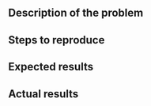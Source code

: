 <!-- Thanks for reporting a bug.

Please provide as much information as possible.
Paste any logs using three backticks (```).

IMPORTANT: please do not post general questions here;
if you have questions, please use our mailing list: users@gramineproject.io
-->

## Description of the problem

## Steps to reproduce
<!-- NOTE: please specify the exact commit ID on which you reproduced the issue

@@@ PLEASE ENSURE THAT THE ISSUE REPRODUCES ON THE CURRENT MASTER BRANCH @@@

-->

## Expected results

## Actual results

<!-- ## Additional information -->
<!-- if applicable, uncomment and fill this section -->
